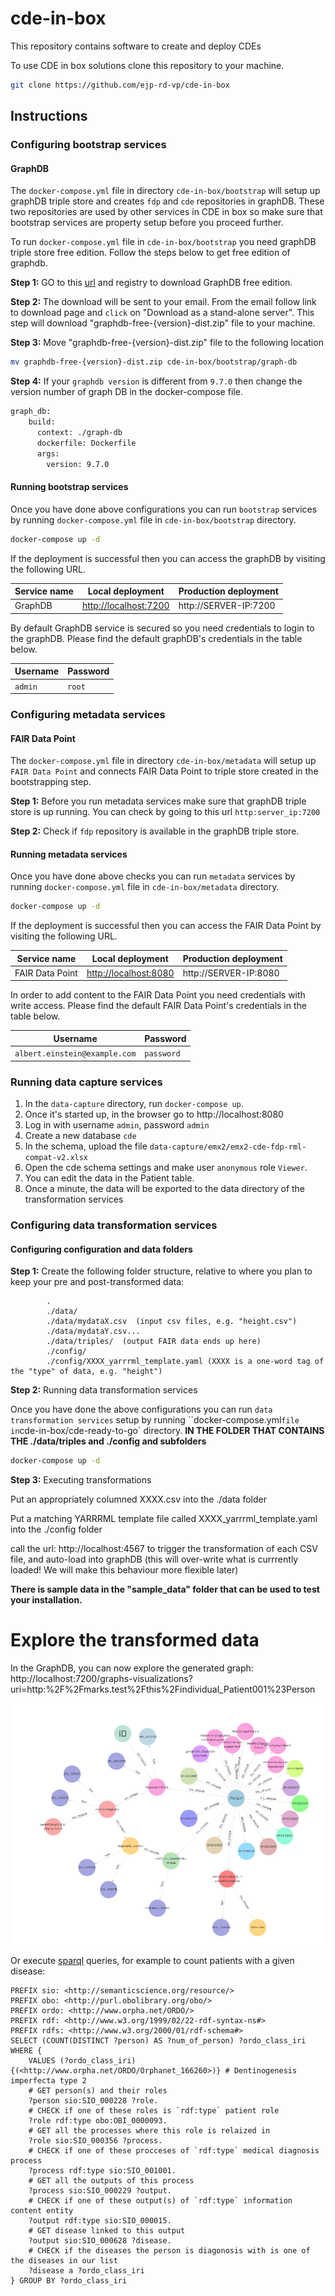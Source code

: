 # cde-in-box
This repository contains software to create and deploy CDEs

To use CDE in box solutions clone this repository to your machine.

```sh
git clone https://github.com/ejp-rd-vp/cde-in-box
```

## Instructions

### Configuring bootstrap services
#### GraphDB
The `docker-compose.yml` file in directory `cde-in-box/bootstrap` will setup up graphDB triple store and creates `fdp` and `cde` repositories in graphDB. These two repositories are used by other services in CDE in box so make sure that bootstrap services are property setup before you proceed further.
   
To run `docker-compose.yml` file in `cde-in-box/bootstrap` you need graphDB triple store free edition. Follow the steps below to get free edition of graphdb.


**Step 1:** GO to this [url](https://www.ontotext.com/products/graphdb/graphdb-free/) and registry to download GraphDB free edition.


**Step 2:** The download will be sent to your email. From the email follow link to download page and `click` on "Download as a stand-alone server". This step will download "graphdb-free-{version}-dist.zip" file to your machine.


**Step 3:** Move "graphdb-free-{version}-dist.zip" file to the following location

```sh
mv graphdb-free-{version}-dist.zip cde-in-box/bootstrap/graph-db
```

**Step 4:** If your `graphdb version` is different from `9.7.0` then change the version number of graph DB in the docker-compose file.

```sh
graph_db:
    build:
      context: ./graph-db
      dockerfile: Dockerfile        
      args:
        version: 9.7.0
```
#### Running bootstrap services
Once you have done above configurations you can run `bootstrap` services by running `docker-compose.yml` file in `cde-in-box/bootstrap` directory.

```sh
docker-compose up -d
```

If the deployment is successful then you can access the graphDB by visiting the following URL.

| Service name | Local deployment | Production deployment |
| --- | --- | --- |
| GraphDB | [http://localhost:7200](http://localhost:7200/) | http://SERVER-IP:7200 |

By default GraphDB service is secured so you need credentials to login to the graphDB. Please find the default graphDB's credentials in the table below.

| Username| Password |
| --- | --- |
| `admin` | `root` |

### Configuring metadata services
#### FAIR Data Point
The `docker-compose.yml` file in directory `cde-in-box/metadata` will setup up `FAIR Data Point` and connects FAIR Data Point to triple store created in the bootstrapping step.



**Step 1:** Before you run metadata services make sure that graphDB triple store is up running. You can check by going to this url `http:server_ip:7200`



**Step 2:** Check if `fdp` repository is available in the graphDB triple store.


#### Running metadata services
Once you have done above checks you can run `metadata` services by running `docker-compose.yml` file in `cde-in-box/metadata` directory.

```sh
docker-compose up -d
```

If the deployment is successful then you can access the FAIR Data Point by visiting the following URL.

| Service name | Local deployment | Production deployment |
| --- | --- | --- |
| FAIR Data Point | [http://localhost:8080](http://localhost:8080) | http://SERVER-IP:8080 |

In order to add content to the FAIR Data Point you need credentials with write access. Please find the default FAIR Data Point's credentials in the table below.

| Username| Password |
| --- | --- |
| `albert.einstein@example.com` | `password` |

### Running data capture services

1. In the `data-capture` directory, run `docker-compose up`.
2. Once it's started up, in the browser go to http://localhost:8080
3. Log in with username `admin`, password `admin`
4. Create a new database `cde`
5. In the schema, upload the file `data-capture/emx2/emx2-cde-fdp-rml-compat-v2.xlsx`
6. Open the cde schema settings and make user `anonymous` role `Viewer`.
7. You can edit the data in the Patient table.
8. Once a minute, the data will be exported to the data directory of the transformation services

### Configuring data transformation services

#### Configuring configuration and data folders 

**Step 1:** Create the following folder structure, relative to where you plan to keep your pre and post-transformed data:

```
        .
        ./data/   
        ./data/mydataX.csv  (input csv files, e.g. "height.csv")
        ./data/mydataY.csv...
        ./data/triples/  (output FAIR data ends up here)
        ./config/
        ./config/XXXX_yarrrml_template.yaml (XXXX is a one-word tag of the "type" of data, e.g. "height")
```



**Step 2:**  Running data transformation services

Once you have done the above configurations you can run `data transformation services` setup by running ``docker-compose.yml` file in `cde-in-box/cde-ready-to-go` directory.
**IN THE FOLDER THAT CONTAINS THE ./data/triples and ./config and subfolders**

```sh
docker-compose up -d
```



**Step 3:**  Executing transformations

Put an appropriately columned XXXX.csv into the ./data folder

Put a matching YARRRML template file called XXXX_yarrrml_template.yaml into the ./config folder

call the url:  http://localhost:4567 to trigger the transformation of each CSV file, and auto-load into graphDB (this will over-write what is currrently loaded!  We will make this behaviour more flexible later)

**There is sample data in the "sample_data" folder that can be used to test your installation.**

# Explore the transformed data
In the GraphDB, you can now explore the generated graph:
http://localhost:7200/graphs-visualizations?uri=http:%2F%2Fmarks.test%2Fthis%2Findividual_Patient001%23Person

![Patient 001](doc/img/patient-001.png)

Or execute [sparql](http://localhost:7200/sparql) queries, for example to count patients with a given disease:
```
PREFIX sio: <http://semanticscience.org/resource/>
PREFIX obo: <http://purl.obolibrary.org/obo/>
PREFIX ordo: <http://www.orpha.net/ORDO/>
PREFIX rdf: <http://www.w3.org/1999/02/22-rdf-syntax-ns#>
PREFIX rdfs: <http://www.w3.org/2000/01/rdf-schema#>
SELECT (COUNT(DISTINCT ?person) AS ?num_of_person) ?ordo_class_iri WHERE {
    VALUES (?ordo_class_iri) {(<http://www.orpha.net/ORDO/Orphanet_166260>)} # Dentinogenesis imperfecta type 2
    # GET person(s) and their roles
    ?person sio:SIO_000228 ?role.
    # CHECK if one of these roles is `rdf:type` patient role
    ?role rdf:type obo:OBI_0000093.
    # GET all the processes where this role is relaized in
    ?role sio:SIO_000356 ?process.
    # CHECK if one of these procceses of `rdf:type` medical diagnosis process
    ?process rdf:type sio:SIO_001001.
    # GET all the outputs of this process
    ?process sio:SIO_000229 ?output.
    # CHECK if one of these output(s) of `rdf:type` information content entity
    ?output rdf:type sio:SIO_000015.
    # GET disease linked to this output
    ?output sio:SIO_000628 ?disease.
    # CHECK if the diseases the person is diagonosis with is one of the diseases in our list
    ?disease a ?ordo_class_iri
} GROUP BY ?ordo_class_iri
```
